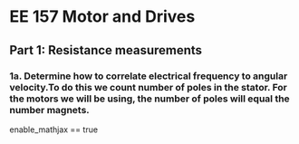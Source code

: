 # EE 157 Motor and Drives

## Part 1: Resistance measurements

### 1a. Determine how to correlate electrical frequency to angular velocity.To do this we count number of poles in the stator. For the motors we will be using, the number of poles will equal the number magnets.  

enable_mathjax == true
